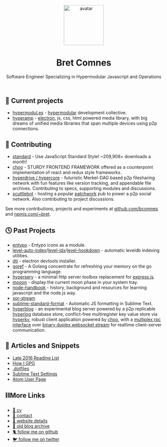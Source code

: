 <header class="header">
  <img class="avatar" src="https://www.gravatar.com/avatar/8d8b82740cb7ca994449cccd1dfdef5f?s=500" alt="avatar" height="128" width="128">
  <h1 class="title">Bret Comnes</h1>
  <p class="subtitle">Software Engineer Specializing in Hypermodular Javascript and Operations</p>
</header>

## 🌝 Current projects

- [hypermodul.es](http://hypermodul.es) - [hypermodular](https://opbeat.com/community/posts/hypermodular-development-by-mathias-buus/) development collective.
- [hyperamp](https://github.com/hypermodules/hyperamp) - [electron](http://electron.atom.io), js, css, html powered media library, with big dreams of unified media libraries that span multiple devices using p2p connections.

## 🔭 Contributing

- [standard](https://www.npmjs.com/package/standard) - Use JavaScript Standard Style!  ~209,908+ downloads a month!
- [choo](https://choo.io) - STURDY FRONTEND FRAMEWORK offered as a counterpoint implementation of react and redux style frameworks.
- [hyperdrive / hypercore](https://github.com/mafintosh/hyperdrive) - futuristic Merkel-DAG based p2p filesharing network with fun features like version tracking, and appendable file archives.  Contributing to specs, supporting modules and discussions.
- [scuttlebot](https://ssbc.github.io) - hosting a popular [patchwork](https://github.com/ssbc/patchwork) pub to power a p2p social network.  Also contributing to project discussions.

See more contributions, projects and experiments at [github.com/bcomnes](https://github.com/bcomnes) and [npmjs.com/~bret](https://www.npmjs.com/~bret).

## 🕓 Past Projects

- [entypo](https://github.com/hypermodules/entypo) - Entypo icons as a module.
- [level-auto-index](https://github.com/hypermodules/level-auto-index)/[level-idx](https://github.com/hypermodules/level-idx)/[level-hookdown](https://github.com/hypermodules/level-hookdown) - automatic leveldb indexing utilities.
- [dti](https://github.com/hypermodules/dti) - electron devtools installer.
- [goref](https://github.com/bcomnes/goref) - A Golang concentrate for refreshing your memory on the go programming language.
- [hyperserv](https://github.com/bcomnes/hyperserv) - a minimal http server toolbox replacement for [express.js](http://expressjs.com).
- [mooon](https://www.npmjs.com/package/mooon) - display the current moon phase in your system tray.
- [node-handbook](https://github.com/bcomnes/node-handbook) - history, background and resources for learning javascript and the node.js way.
- [xor-stream](https://github.com/bcomnes/xor-stream)
- [sublime-standard-format](https://github.com/bcomnes/sublime-standard-format) - Automatic JS formatting in Sublime Text.
- [hyperblog](https://github.com/bcomnes/hyperblog) - an experimental blog server powered by a p2p replicable [hyperlog](https://github.com/mafintosh/hyperlog) database store, conflict-free multiregister key value store via [hyperkv](https://github.com/substack/hyperkv), robust client application powered by [choo](https://github.com/yoshuawuyts/choo), with a [multiplex rpc interface](https://github.com/substack/multiplex-rpc) over [binary duplex websocket stream](https://github.com/maxogden/websocket-stream) for realtime client-server communication.

## 📰 Articles and Snippets

- [Late 2016 Reading List](https://gist.github.com/bcomnes/6d76c3ace861d4d0ed57f2cde2346ffe)
- [How I GPG](https://gist.github.com/bcomnes/647477a3a143774069755d672cb395ca)
- [.dotfiles](https://github.com/bcomnes/.dotfiles)
- [Sublime Text Settings](https://github.com/bcomnes/sublime-text-settings)
- [Atom User Page](https://atom.io/users/bcomnes)

## ⛓More Links

- [📃 cv](/cv)
- [💬 contact](/contact)
- [🌵 website details](/about)
- [📜 old blog archive](https://github.com/bcomnes/bcomnes.github.io)
- [🐈 follow me on github](https://github.com/bcomnes)
- [🐦 follow me on twitter](https://twitter.com/uhhyeahbret)
